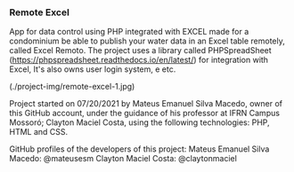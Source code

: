 ### Remote Excel

App for data control using PHP integrated with EXCEL made for a condominium be able to publish your water data in an Excel table remotely, called Excel Remoto. The project uses a library called PHPSpreadSheet (https://phpspreadsheet.readthedocs.io/en/latest/) for integration with Excel, It's also owns user login system, e etc.

(./project-img/remote-excel-1.jpg)

Project started on 07/20/2021 by Mateus Emanuel Silva Macedo, owner of this GitHub account, under the guidance of his professor at IFRN Campus Mossoró; Clayton Maciel Costa, using the following technologies: PHP, HTML and CSS.

GitHub profiles of the developers of this project:
Mateus Emanuel Silva Macedo: @mateusesm
Clayton Maciel Costa: @claytonmaciel
